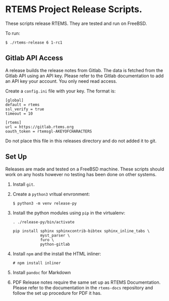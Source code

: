 # RTEMS Project Release Scripts.

These scripts release RTEMS. They are tested and run on FreeBSD.

To run:
```shell
$ ./rtems-release 6 1-rc1
```

## Gitlab API Access

A release builds the release notes from Gitlab. The data is fetched
from the Gitlab API using an API key. Please refer to the Gitlab
documentation to add an API key your account. You only need read
access.

Create a `config.ini` file with your key. The format is:

```
[global]
default = rtems
ssl_verify = true
timeout = 10

[rtems]
url = https://gitlab.rtems.org
oauth_token = rtemsgl-AKEYOFCHARACTERS
```

Do not place this file in this releases directory and do not added it
to git.

## Set Up

Releases are made and tested on a FreeBSD machine. These scripts
should work on any hosts however no testing has been done on other
systems.

1. Install `git`.

2. Create a `python3` vritual envronment:

   ```shell
   $ python3 -m venv release-py
   ```

3. Install the python modules using `pip` in the virtualenv:

   ```shell
   . ./release-py/bin/activate
   ```

   ```shell
   pip install sphinx sphinxcontrib-bibtex sphinx_inline_tabs \
               myst_parser \
               furo \
               python-gitlab
   ```

4. Install `npm` and the install the HTML inliner:

   ```
   # npm install inliner
   ```

5. Install `pandoc` for Markdown

6. PDF Release notes require the same set up as RTEMS
   Documentation. Please refer to the documentation in the
   `rtems-docs` repository and follow the set up procedure for PDF it
   has.
